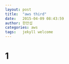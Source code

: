```yaml
---
layout: post
title:  "aws third"
date:   2015-04-09 08:43:59
author: 한만섭
categories: aws
tags:	jekyll welcome
---
```


# 1
